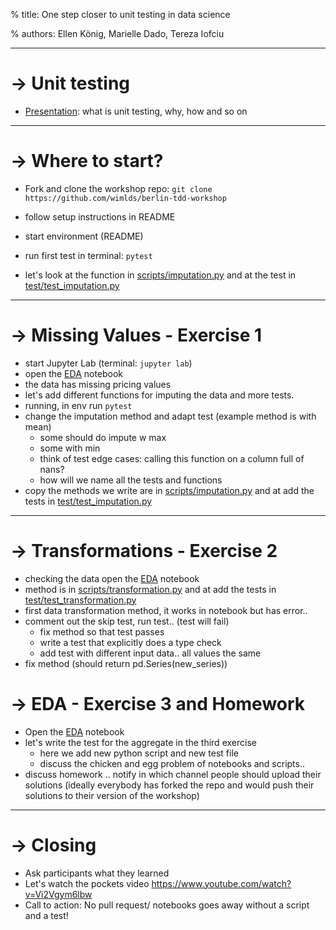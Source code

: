 % title: One step closer to unit testing in data science

% authors: Ellen König, Marielle Dado, Tereza Iofciu

---

# -> Unit testing

- [Presentation](https://docs.google.com/presentation/d/1Lc1fhpQsXWQonHNtZ78rozE_nymrFaoZuuGyp7q007Q/edit#slide=id.p1): what is unit testing, why, how and so on

---

# -> Where to start?

- Fork and clone the workshop repo: `git clone https://github.com/wimlds/berlin-tdd-workshop`
- follow setup instructions in README

- start environment (README)

- run first test in terminal: `pytest`

- let's look at the function in [scripts/imputation.py](scripts/imputation.py) and at the test in [test/test_imputation.py](test/test_imputation.py)

---

# -> Missing Values - Exercise 1

- start Jupyter Lab (terminal: `jupyter lab`)
- open the [EDA](EDA.ipynb) notebook
- the data has missing pricing values
- let's add different functions for imputing the data and more tests.
- running, in env run `pytest`
- change the imputation method and adapt test (example method is with mean)
  - some should do impute w max
  - some with min
  - think of test edge cases: calling this function on a column full of nans?
  - how will we name all the tests and functions
- copy the methods we write are in [scripts/imputation.py](scripts/imputation.py) and at add the tests in [test/test_imputation.py](test/test_imputation.py)

---

# -> Transformations - Exercise 2

- checking the data open the [EDA](EDA.ipynb) notebook
- method is in [scripts/transformation.py](scripts/transformation.py) and at add the tests in [test/test_transformation.py](test/test_transformation.py)
- first data transformation method, it works in notebook but has error..
- comment out the skip test, run test.. (test will fail)
  - fix method so that test passes
  - write a test that explicitly does a type check
  - add test with different input data.. all values the same
- fix method (should return pd.Series(new_series))

# -> EDA - Exercise 3 and Homework

- Open the [EDA](EDA.ipynb) notebook
- let's write the test for the aggregate in the third exercise
  - here we add new python script and new test file
  - discuss the chicken and egg problem of notebooks and scripts..
- discuss homework .. notify in which channel people should upload their solutions (ideally everybody has forked the repo and would push their solutions to their version of the workshop)

---

# -> Closing

- Ask participants what they learned
- Let's watch the pockets video https://www.youtube.com/watch?v=Vi2Vgym6lbw
- Call to action: No pull request/ notebooks goes away without a script and a test!
